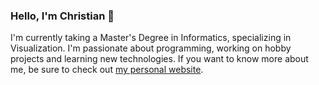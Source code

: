 ### Hello, I'm Christian 👋

I'm currently taking a Master's Degree in Informatics, specializing in Visualization. I'm passionate about programming, working on hobby projects and learning new technologies. If you want to know more about me, be sure to check out [my personal website](https://christianhein.no/ "Christian Hein's Personal Website").
